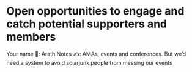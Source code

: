 # Open opportunities to engage and catch potential supporters and members

Your name 👤: Arath
Notes ✍️: AMAs, events and conferences. But we’d need a system to avoid solarjunk people from messing our events